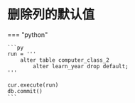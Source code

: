 # 删除列的默认值

=== "python"

    ```py
    run = '''
        alter table computer_class_2
            alter learn_year drop default;
    '''

    cur.execute(run)
    db.commit()
    ```